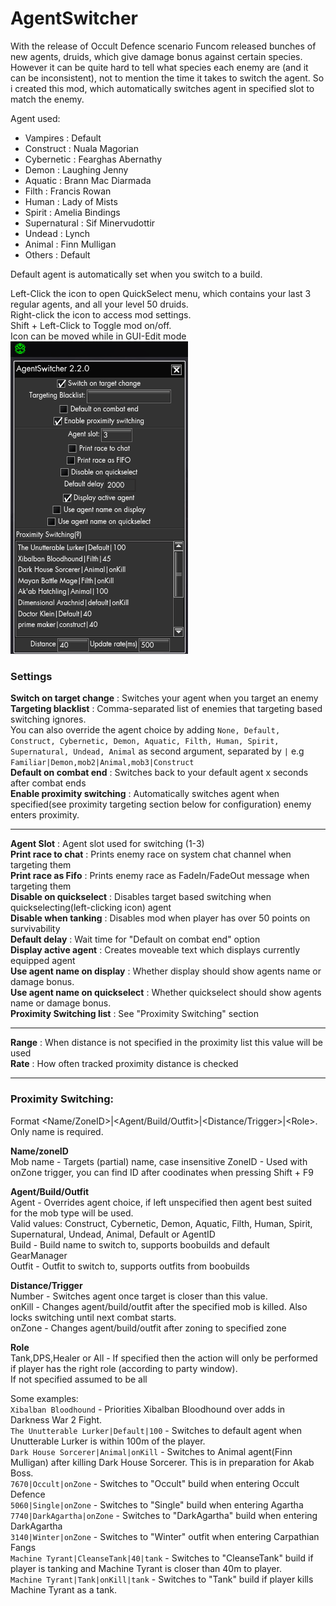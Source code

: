 # AgentSwitcher
With the release of Occult Defence scenario Funcom released bunches of new agents, druids, which give damage bonus against certain species.  
However it can be quite hard to tell what species each enemy are (and it can be  inconsistent), not to mention the time it takes to switch the agent.
So i created this mod, which automatically switches agent in specified slot to match the enemy.  

Agent used:  
* Vampires : Default  
* Construct : Nuala Magorian  
* Cybernetic : Fearghas Abernathy  
* Demon : Laughing Jenny  
* Aquatic : Brann Mac Diarmada  
* Filth : Francis Rowan  
* Human : Lady of Mists  
* Spirit : Amelia Bindings  
* Supernatural : Sif Minervudottir  
* Undead : Lynch  
* Animal : Finn Mulligan  
* Others : Default  

Default agent is automatically set when you switch to a build.


Left-Click the icon to open QuickSelect menu, which contains your last 3 regular agents, and all your level 50 druids.  
Right-click the icon to access mod settings.  
Shift + Left-Click to Toggle mod on/off.  
Icon can be moved while in GUI-Edit mode  
[![Menu](Menu.png "Menu")](https://raw.githubusercontent.com/SecretFox/AgentSwitcher/master/Menu.png)  
	

### Settings  
**Switch on target change** : Switches your agent when you target an enemy  
**Targeting blacklist** : Comma-separated list of enemies that targeting based switching ignores.  
You can also override the agent choice by adding `None, Default, Construct, Cybernetic, Demon, Aquatic, Filth, Human, Spirit, Supernatural, Undead, Animal` as second argument, separated by `|` e.g  
`Familiar|Demon,mob2|Animal,mob3|Construct`  
**Default on combat end** : Switches back to your default agent x seconds after combat ends  
**Enable proximity switching** : Automatically switches agent when specified(see proximity targeting section below for configuration) enemy enters proximity.
________
**Agent Slot** : Agent slot used for switching (1-3)  
**Print race to chat** : Prints enemy race on system chat channel when targeting them  
**Print race as Fifo** : Prints enemy race as FadeIn/FadeOut message when targeting them  
**Disable on quickselect** : Disables target based switching when quickselecting(left-clicking icon) agent  
**Disable when tanking** : Disables mod when player has over 50 points on survivability  
**Default delay** : Wait time for "Default on combat end" option  
**Display active agent** : Creates moveable text which displays currently equipped agent  
**Use agent name on display** : Whether display should show agents name or damage bonus.  
**Use agent name on quickselect** : Whether quickselect should show agents name or damage bonus.  
**Proximity Switching list** : See "Proximity Switching" section
________  
**Range** : When distance is not specified in the proximity list this value will be used  
**Rate** : How often tracked proximity distance is checked  
________  
### Proximity Switching:  
Format \<Name/ZoneID\>|\<Agent/Build/Outfit\>|\<Distance/Trigger\>|\<Role\>. Only name is required.  

**Name/zoneID**  
	Mob name - Targets (partial) name, case insensitive
	ZoneID - Used with onZone trigger, you can find ID after coodinates when pressing Shift + F9  

**Agent/Build/Outfit**  
	Agent - Overrides agent choice, if left unspecified then agent best suited for the mob type will be used.  
			Valid values: Construct, Cybernetic, Demon, Aquatic, Filth, Human, Spirit, Supernatural, Undead, Animal, Default or AgentID  
	Build - Build name to switch to, supports boobuilds and default GearManager  
	Outfit - Outfit to switch to, supports outfits from boobuilds  

**Distance/Trigger**  
	Number - Switches agent once target is closer than this value.  
	onKill - Changes agent/build/outfit after the specified mob is killed. Also locks switching until next combat starts.  
	onZone - Changes agent/build/outfit after zoning to specified zone  
	
**Role**  
	Tank,DPS,Healer or All - If specified then the action will only be performed if player has the right role (according to party window).  
	If not specified assumed to be all

Some examples:  
	`Xibalban Bloodhound` - Priorities Xibalban Bloodhound over adds in Darkness War 2 Fight.  
	`The Unutterable Lurker|Default|100` - Switches to default agent when Unutterable Lurker is within 100m of the player.  
	`Dark House Sorcerer|Animal|onKill` - Switches to Animal agent(Finn Mulligan) after killing Dark House Sorcerer. This is in preparation for Akab Boss.  
	`7670|Occult|onZone` - Switches to "Occult" build when entering Occult Defence  
	`5060|Single|onZone` - Switches to "Single" build when entering Agartha  
	`7740|DarkAgartha|onZone` - Switches to "DarkAgartha" build when entering DarkAgartha  
	`3140|Winter|onZone` - Switches to "Winter" outfit when entering Carpathian Fangs  
	`Machine Tyrant|CleanseTank|40|tank` - Switches to "CleanseTank" build if player is tanking and Machine Tyrant is closer than 40m to player.  
	`Machine Tyrant|Tank|onKill|tank` - Switches to "Tank" build if player kills Machine Tyrant as a tank.
